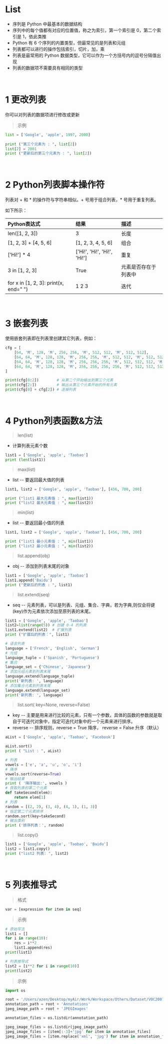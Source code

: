 &emsp;
# List

- 序列是 Python 中最基本的数据结构
- 序列中的每个值都有对应的位置值，称之为索引，第一个索引是 0，第二个索引是 1，依此类推
- Python 有 6 个序列的内置类型，但最常见的是列表和元组
- 列表都可以进行的操作包括索引，切片，加，乘
- 列表是最常用的 Python 数据类型，它可以作为一个方括号内的逗号分隔值出现
- 列表的数据项不需要具有相同的类型

&emsp;
# 1 更改列表
你可以对列表的数据项进行修改或更新

>示例
```python
list = ['Google', 'apple', 1997, 2000]
 
print ("第三个元素为 : ", list[2])
list[2] = 2001
print ("更新后的第三个元素为 : ", list[2])
```


&emsp;
# 2 Python列表脚本操作符
列表对 + 和 * 的操作符与字符串相似。+ 号用于组合列表，* 号用于重复列表。

如下所示：

Python表达式	|结果	|描述
|:--|:--|:--|
len([1, 2, 3])	|3	|长度 
[1, 2, 3] + [4, 5, 6]	|[1, 2, 3, 4, 5, 6]	|组合
['Hi!'] * 4	|['Hi!', 'Hi!', 'Hi!', 'Hi!']	|重复
3 in [1, 2, 3]	|True	|元素是否存在于列表中
for x in [1, 2, 3]: print(x, end=" ")	|1 2 3|	迭代


&emsp;
# 3 嵌套列表
使用嵌套列表即在列表里创建其它列表，例如：
```python
cfg = [
    [64, 'M', 128, 'M', 256, 256, 'M', 512, 512, 'M', 512, 512],
    [64, 64, 'M', 128, 128, 'M', 256, 256, 'M', 512, 512, 'M', 512, 512],
    [64, 64, 'M', 128, 128, 'M', 256, 256, 256, 'M', 512, 512, 512, 'M', 512, 512, 512],
    [64, 64, 'M', 128, 128, 'M', 256, 256, 256, 256, 'M', 512, 512, 512, 512, 'M', 512, 512, 512, 512]
]

print(cfg[0:2])        # 从第二个开始输出到第三个元素
print(cfg[2:])         # 输出从第三个元素开始的所有元素
print(cfg[0] + cfg[2]) # 连接列表
```

&emsp;
# 4 Python列表函数&方法

>len(list)
- 计算列表元素个数
```python
list1 = ['Google', 'apple', 'Taobao']
print (len(list1))
```

>max(list)
- list -- 要返回最大值的列表
```python
list1, list2 = ['Google', 'apple', 'Taobao'], [456, 700, 200]

print ("list1 最大元素值 : ", max(list1))
print ("list2 最大元素值 : ", max(list2))
```


>min(list)
- list -- 要返回最小值的列表
```python
list1, list2 = ['Google', 'apple', 'Taobao'], [456, 700, 200]

print ("list1 最小元素值 : ", min(list1))
print ("list2 最小元素值 : ", min(list2))
```


>list.append(obj)
- obj -- 添加到列表末尾的对象
```python
list1 = ['Google', 'apple', 'Taobao']
list1.append('Baidu')
print ("更新后的列表 : ", list1)
```


>list.extend(seq)
- seq -- 元素列表，可以是列表、元组、集合、字典，若为字典,则仅会将键(key)作为元素依次添加至原列表的末尾。
```python
list1 = ['Google', 'apple', 'Taobao']
list2=list(range(5)) # 创建 0-4 的列表
list1.extend(list2)  # 扩展列表
print ("扩展后的列表：", list1)

# 语言列表
language = ['French', 'English', 'German']
# 元组
language_tuple = ('Spanish', 'Portuguese')
# 集合
language_set = {'Chinese', 'Japanese'}
# 添加元组元素到列表末尾
language.extend(language_tuple)
print('新列表: ', language)
# 添加集合元素到列表末尾
language.extend(language_set)
print('新列表: ', language)
```


>list.sort( key=None, reverse=False)
- key -- 主要是用来进行比较的元素，只有一个参数，具体的函数的参数就是取自于可迭代对象中，指定可迭代对象中的一个元素来进行排序。
- reverse -- 排序规则，reverse = True 降序， reverse = False 升序（默认）
```python
aList = ['Google', 'apple', 'Taobao', 'Facebook']
 
aList.sort()
print ( "List : ", aList)

# 列表
vowels = ['e', 'a', 'u', 'o', 'i']
# 降序
vowels.sort(reverse=True)
# 输出结果
print ( '降序输出:', vowels )
# 获取列表的第二个元素
def takeSecond(elem):
    return elem[1]
# 列表
random = [(2, 2), (3, 4), (4, 1), (1, 3)]
# 指定第二个元素排序
random.sort(key=takeSecond)
# 输出类别
print ('排序列表：', random)
```

>list.copy()
```python
list1 = ['Google', 'apple', 'Taobao', 'Baidu']
list2 = list1.copy()
print ("list2 列表: ", list2)
```


&emsp;
# 5 列表推导式
>格式
```py
var = [expression for item in seq]
```


>示例
```py
# 原始写法
list1 = []
for i in range(10):
    res = i**2
    list1.append(res)
print(list1)

# 列表推导式
list2 = [i**2 for i in range(10)]
print(list2)
```

>示例
```py
import os

root = '/Users/azen/Desktop/myAir/Work/Workspace/Others/Dataset/VOC2007/VOCdevkit/VOC2007/'
annotation_path = root + 'Annotations'
jpeg_image_path = root + 'JPEGImages'

annotation_files = os.listdir(annotation_path)

jpeg_image_files = os.listdir(jpeg_image_path)
jpeg_image_files = [item[:-3]+'jpg' for item in annotation_files]
jpeg_image_files = [item.replace('xml', 'jpg') for item in annotation_files if item.endswith('.xml')]
```
